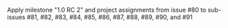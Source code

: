 Apply milestone "1.0 RC 2" and project assignments from issue #80 to sub-issues #81, #82, #83, #84, #85, #86, #87, #88, #89, #90, and #91